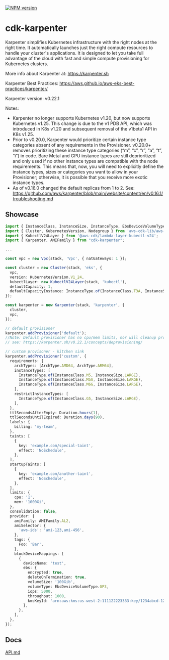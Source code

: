 [![NPM version](https://badge.fury.io/js/cdk-karpenter.svg)](https://badge.fury.io/js/cdk-karpenter)

# cdk-karpenter

Karpenter simplifies Kubernetes infrastructure with the right nodes at the right time. It automatically launches just the right compute resources to handle your cluster's applications. It is designed to let you take full advantage of the cloud with fast and simple compute provisioning for Kubernetes clusters.

More info about Karpenter at: https://karpenter.sh

Karpenter Best Practices: https://aws.github.io/aws-eks-best-practices/karpenter/

Karpenter version: v0.22.1

Notes: 
- Karpenter no longer supports Kubernetes v1.20, but now supports Kubernetes v1.25. This change is due to the v1 PDB API, which was introduced in K8s v1.20 and subsequent removal of the v1beta1 API in K8s v1.25.
- Prior to v0.20.0, Karpenter would prioritize certain instance type categories absent of any requirements in the Provisioner. v0.20.0+ removes prioritizing these instance type categories (“m”, “c”, “r”, “a”, “t”, “i”) in code. Bare Metal and GPU instance types are still deprioritized and only used if no other instance types are compatible with the node requirements. This means that, now, you will need to explicitly define the instance types, sizes or categories you want to allow in your Provisioner; otherwise, it is possible that you receive more exotic instance types.
- As of v0.16.0 changed the default replicas from 1 to 2. See: https://github.com/aws/karpenter/blob/main/website/content/en/v0.16.1/troubleshooting.md

## Showcase

```ts
import { InstanceClass, InstanceSize, InstanceType, EbsDeviceVolumeType, Vpc } from 'aws-cdk-lib/aws-ec2';
import { Cluster, KubernetesVersion, Nodegroup } from 'aws-cdk-lib/aws-eks';
import { KubectlV24Layer } from '@aws-cdk/lambda-layer-kubectl-v24';
import { Karpenter, AMIFamily } from "cdk-karpenter";

...

const vpc = new Vpc(stack, 'Vpc', { natGateways: 1 });

const cluster = new Cluster(stack, 'eks', {
  vpc,
  version: KubernetesVersion.V1_24,
  kubectlLayer: new KubectlV24Layer(stack, 'kubectl'),
  defaultCapacity: 1,
  defaultCapacityInstance: InstanceType.of(InstanceClass.T3A, InstanceSize.MEDIUM),
});

const karpenter = new Karpenter(stack, 'karpenter', {
  cluster,
  vpc,
});

// default provisioner
karpenter.addProvisioner('default');
//Note: Default provisioner has no cpu/mem limits, nor will cleanup provisioned resources. Use with caution.
// see: https://karpenter.sh/v0.22.1/concepts/deprovisioning/

// custom provisoner - kitchen sink
karpenter.addProvisioner('custom', {
  requirements: {
    archTypes: [ArchType.AMD64, ArchType.ARM64],
    instanceTypes: [
      InstanceType.of(InstanceClass.M5, InstanceSize.LARGE),
      InstanceType.of(InstanceClass.M5A, InstanceSize.LARGE),
      InstanceType.of(InstanceClass.M6G, InstanceSize.LARGE),
    ],
    restrictInstanceTypes: [
      InstanceType.of(InstanceClass.G5, InstanceSize.LARGE),
    ],
  },
  ttlSecondsAfterEmpty: Duration.hours(1),
  ttlSecondsUntilExpired: Duration.days(90),
  labels: {
    billing: 'my-team',
  },
  taints: [
    {
      key: 'example.com/special-taint',
      effect: 'NoSchedule',
    },
  ],
  startupTaints: [
    {
      key: 'example.com/another-taint',
      effect: 'NoSchedule',
    },
  ],
  limits: {
    cpu: '1',
    mem: '1000Gi',
  },
  consolidation: false,
  provider: {
    amiFamily: AMIFamily.AL2,
    amiSelector: {
      'aws-ids': 'ami-123,ami-456',
    },
    tags: {
      Foo: 'Bar',
    },
    blockDeviceMappings: [
      {
        deviceName: 'test',
        ebs: {
          encrypted: true,
          deleteOnTermination: true,
          volumeSize: '100Gib',
          volumeType: EbsDeviceVolumeType.GP3,
          iops: 5000,
          throughput: 1000,
          kmsKeyId: 'arn:aws:kms:us-west-2:111122223333:key/1234abcd-12ab-34cd-56ef-1234567890ab',
        },
      },
    ],
  },
});
```

## Docs

[API.md](./API.md)